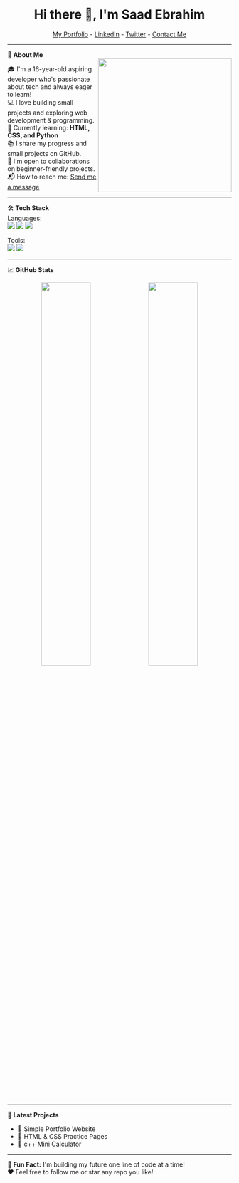 <h1 align="center"> Hi there 👋, I'm Saad Ebrahim </h1>

<p align="center">
  <a href="#">My Portfolio</a> -
  <a href="https://www.linkedin.com/in/saad-ebrahim-33696b335/">LinkedIn</a> - <a href="#">Twitter</a> - <a href="#">Contact Me</a>     
</p>

---

👦 **About Me**  
<img src="https://raw.githubusercontent.com/sanjay-kv/sanjay-kv/main/Assets/illustration.png" width="300px" align="right">  

🎓 I'm a 16-year-old aspiring developer who's passionate about tech and always eager to learn!  
💻 I love building small projects and exploring web development & programming.  
🚀 Currently learning: **HTML, CSS, and Python**  
📚 I share my progress and small projects on GitHub.  
🤝 I'm open to collaborations on beginner-friendly projects.  
📬 How to reach me: [Send me a message](#)

---

🛠 **Tech Stack**  
Languages:  
<img src="https://img.shields.io/badge/-HTML5-E34F26?logo=html5&logoColor=white"> 
<img src="https://img.shields.io/badge/-CSS3-1572B6?logo=css3&logoColor=white"> 
<img src="https://img.shields.io/badge/-Python-3776AB?logo=python&logoColor=white">

Tools:  
<img src="https://img.shields.io/badge/-Git-F05032?logo=git&logoColor=white"> 
<img src="https://img.shields.io/badge/-VS%20Code-007ACC?logo=visual-studio-code&logoColor=white"> 

---

📈 **GitHub Stats**  
<p align="center">
  <img src="https://github-readme-stats.vercel.app/api?username=your-username&show_icons=true&theme=radical" width="47%" />
  <img src="https://github-readme-stats.vercel.app/api/top-langs/?username=your-username&layout=compact&theme=radical" width="47%" />
</p>

---

🔗 **Latest Projects**
- 🌟 Simple Portfolio Website  
- 📘 HTML & CSS Practice Pages  
- 🧮 c++ Mini Calculator  

---

📢 **Fun Fact:** I'm building my future one line of code at a time!  
❤️ Feel free to follow me or star any repo you like!  
